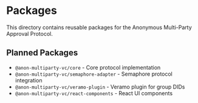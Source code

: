 # Packages

This directory contains reusable packages for the Anonymous Multi-Party Approval Protocol.

## Planned Packages

- `@anon-multiparty-vc/core` - Core protocol implementation
- `@anon-multiparty-vc/semaphore-adapter` - Semaphore protocol integration
- `@anon-multiparty-vc/veramo-plugin` - Veramo plugin for group DIDs
- `@anon-multiparty-vc/react-components` - React UI components